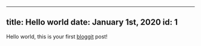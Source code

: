---
title: Hello world
date: January 1st, 2020
id: 1
----

Hello world, this is your first [bloggit](https://github.com/subiabre/bloggit) post!
